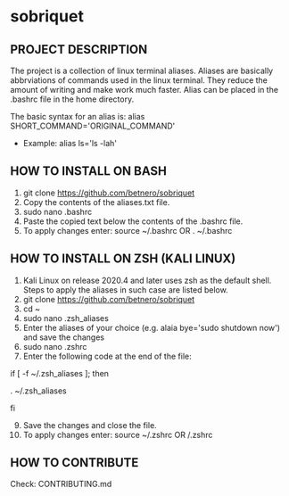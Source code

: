 # sobriquet


## PROJECT DESCRIPTION

The project is a collection of linux terminal aliases. Aliases are basically abbrviations of commands used in the linux terminal. They reduce the amount of writing and make work much faster. Alias can be placed in the .bashrc file in the home directory.

The basic syntax for an alias is:
alias SHORT_COMMAND='ORIGINAL_COMMAND'

- Example: alias ls='ls -lah'

## HOW TO INSTALL ON BASH

1. git clone https://github.com/betnero/sobriquet
2. Copy the contents of the aliases.txt file.
3. sudo nano .bashrc
4. Paste the copied text below the contents of the .bashrc file.
5. To apply changes enter:
source ~/.bashrc 
OR
. ~/.bashrc

## HOW TO INSTALL ON ZSH (KALI LINUX)

1. Kali Linux on release 2020.4 and later uses zsh as the default shell. Steps to apply the aliases in such case are listed below.
2. git clone https://github.com/betnero/sobriquet
3. cd ~
4. sudo nano .zsh_aliases
5. Enter the aliases of your choice (e.g. alaia bye='sudo shutdown now') and save the changes
6. sudo nano .zshrc
7. Enter the following code at the end of the file:

if [ -f ~/.zsh_aliases ]; then

 . ~/.zsh_aliases 

fi

9. Save the changes and close the file.
10. To apply changes enter:
source ~/.zshrc
OR
    /.zshrc

## HOW TO CONTRIBUTE

Check: CONTRIBUTING.md
